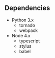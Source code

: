 ## Dependencies
* Python 3.x
    * tornado
    * webpack
* Node 4.x
    * typescript
    * stylus
    * babel
